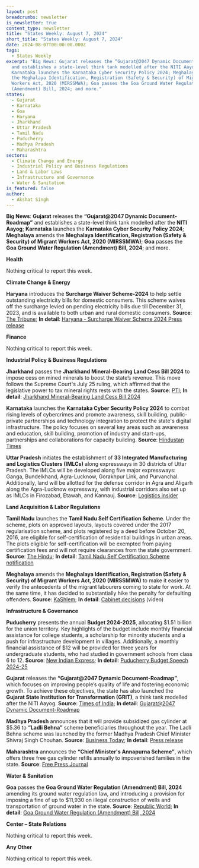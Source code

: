 ```yaml
---
layout: post
breadcrumbs: newsletter
is_newsletter: true
content_type: newsletter
title: "States Weekly: August 7, 2024"
short_title: "States Weekly: August 7, 2024"
date: 2024-08-07T00:00:00.000Z
tags:
  - States Weekly
excerpt: "Big News: Gujarat releases the “Gujarat@2047 Dynamic Document-Roadmap”
  and establishes a state-level think tank modelled after the NITI Aayog;
  Karnataka launches the Karnataka Cyber Security Policy 2024; Meghalaya amends
  the Meghalaya Identification, Registration (Safety & Security) of Migrant
  Workers Act, 2020 (MIRSSMWA); Goa passes the Goa Ground Water Regulation
  (Amendment) Bill, 2024; and more."
states:
  - Gujarat
  - Karnataka
  - Goa
  - Haryana
  - Jharkhand
  - Uttar Pradesh
  - Tamil Nadu
  - Puducherry
  - Madhya Pradesh
  - Maharashtra
sectors:
  - Climate Change and Energy
  - Industrial Policy and Business Regulations
  - Land & Labor Laws
  - Infrastructure and Governance
  - Water & Sanitation
is_featured: false
author:
  - Akshat Singh
---
```

**Big News**: **Gujarat** releases the **“Gujarat@2047 Dynamic Document-Roadmap”** and establishes a state-level think tank modelled after the **NITI Aayog**; **Karnataka** launches the **Karnataka Cyber Security Policy 2024**; **Meghalaya** amends the **Meghalaya Identification, Registration (Safety & Security) of Migrant Workers Act, 2020 (MIRSSMWA)**; **Goa** passes the **Goa Ground Water Regulation (Amendment) Bill, 2024**; and more.


**Health**

Nothing critical to report this week.

**Climate Change & Energy**

**Haryana** introduces the **Surcharge Waiver Scheme-2024** to help settle outstanding electricity bills for domestic consumers. This scheme waives off the surcharge levied on pending electricity bills due till December 31, 2023, and is available to both urban and rural domestic consumers. **Source**: [The Tribune](https://www.tribuneindia.com/news/haryana/power-surcharge-waiver-scheme-launched/); **In detail**: [Haryana - Surcharge Waiver Scheme 2024 Press release](https://acrobat.adobe.com/id/urn:aaid:sc:VA6C2:9f1111bc-928f-4a7c-a236-fda58da4b911)

**Finance**

Nothing critical to report this week.

**Industrial Policy & Business Regulations**  

**Jharkhand** passes the **Jharkhand Mineral-Bearing Land Cess Bill 2024** to impose cess on mined minerals to boost the state’s revenue. This move follows the Supreme Court's July 25 ruling, which affirmed that the legislative power to tax mineral rights rests with the states. **Source**: [PTI](https://www.ptinews.com/story/national/jharkhand-assembly-passes-bill-to-levy-cess-on-mined-minerals/1706262); **In detail**: [Jharkhand Mineral-Bearing Land Cess Bill 2024](https://acrobat.adobe.com/id/urn:aaid:sc:VA6C2:6675bd16-7306-4d9f-9f04-81b7e113f264)

**Karnataka** launches the **Karnataka Cyber Security Policy 2024** to combat rising levels of cybercrimes and promote awareness, skill building, public-private partnerships and technology integration to protect the state's digital infrastructure. The policy focuses on several key areas such as awareness and education, skill building, promotion of industry and start-ups, partnerships and collaborations for capacity building. **Source**: [Hindustan Times](https://www.hindustantimes.com/cities/bengaluru-news/karnataka-govt-launches-new-cyber-security-policy-amid-frequent-scams-101722598078117.html)

**Uttar Pradesh** initiates the establishment of **33 Integrated Manufacturing and Logistics Clusters (IMLCs)** along expressways in 30 districts of Uttar Pradesh. The IMLCs will be developed along five major expressways: Ganga, Bundelkhand, Agra-Lucknow, Gorakhpur Link, and Purvanchal. Additionally, land will be allotted for the defense corridor in Agra and Aligarh along the Agra-Lucknow expressway, with industrial corridors also set up as IMLCs in Firozabad, Etawah, and Kannauj. **Source**: [Logistics insider](https://www.logisticsinsider.in/uttar-pradesh-to-establish-33-integrated-manufacturing-and-logistics-clusters-across-30-districts/)

**Land Acquisition & Labor Regulations**  

**Tamil Nadu** launches the **Tamil Nadu Self Certification Scheme**. Under the scheme, plots on approved layouts, layouts covered under the 2017 regularisation scheme, and plots registered by a deed before October 20, 2016, are eligible for self-certification of residential buildings in urban areas. The plots eligible for self-certification will be exempted from paying certification fees and will not require clearances from the state government. **Source**: [The Hindu](https://www.thehindu.com/news/national/tamil-nadu/tamil-nadu-government-comes-out-with-rules-for-residential-building-self-certification/article68473658.ece); **In detail**: [Tamil Nadu Self Certification Scheme notification](https://acrobat.adobe.com/id/urn:aaid:sc:VA6C2:acea84cc-379c-4ec0-8fe9-6af96bd2d7a9)

**Meghalaya** amends the **Meghalaya Identification, Registration (Safety & Security) of Migrant Workers Act, 2020 (MIRSSMWA)** to make it easier to verify the antecedents of the migrant labourers coming to state for work. At the same time, it has decided to substantially hike the penalty for defaulting offenders. **Source**: [KaShlem](https://kashlem.com/meghalaya-tightens-rules-for-migrant-workers-to-enforce-heavier-penalties-verify-antecedents/); **In detail**: [Cabinet decisions](https://www.youtube.com/watch?v=_2JALeLZ3Mw) (video)

**Infrastructure & Governance**

**Puducherry** presents the annual **Budget 2024-2025**, allocating $1.51 billion for the union territory. Key highlights of the budget include monthly financial assistance for college students, a scholarship for minority students and a push for infrastructure development in villages. Additionally, a monthly financial assistance of $12 will be provided for three years for undergraduate students, who had studied in government schools from class 6 to 12. **Source**: [New Indian Express](https://www.newindianexpress.com/states/tamil-nadu/2024/Aug/03/pondicherry-cm-presents-rs-12700-crore-budget-with-focus-on-infrastructure-education); **In detail**: [Puducherry Budget Speech 2024-25](https://acrobat.adobe.com/id/urn:aaid:sc:VA6C2:4d8ec060-fed9-4634-979e-f3765ac6a8e2)

**Gujarat** releases the **“Gujarat@2047 Dynamic Document-Roadmap”**, which focuses on improving people’s quality of life and fostering economic growth. To achieve these objectives, the state has also launched the **Gujarat State Institution for Transformation (GRIT)**, a think tank modelled after the NITI Aayog. **Source**: [Times of India](https://timesofindia.indiatimes.com/city/ahmedabad/gujarat-cm-presents-grit-at-niti-meeting/articleshow/112072077.cms); **In detail**: [Gujarat@2047 Dynamic Document-Roadmap](https://acrobat.adobe.com/id/urn:aaid:sc:VA6C2:eca4707c-2f20-4a9a-93eb-f8cb2ac4b005)

**Madhya Pradesh** announces that it will provide subsidized gas cylinder at $5.36 to **“Ladli Behna”** scheme beneficiaries throughout the year. The Ladli Behna scheme was launched by the former Madhya Pradesh Chief Minister Shivraj Singh Chouhan. **Source**: [Business Today](https://www.businesstoday.in/india/story/madhya-pradesh-govts-big-announcement-gas-cylinder-at-rs-450-to-ladli-behna-beneficiaries-439429-2024-07-30); **In detail**: [Press release](https://acrobat.adobe.com/id/urn:aaid:sc:VA6C2:a0c134cd-e9ea-4e69-be81-ac3463464189)

**Maharashtra** announces the **“Chief Minister's Annapurna Scheme”**, which offers three free gas cylinder refills annually to impoverished families in the state. **Source**: [Free Press Journal](https://www.freepressjournal.in/mumbai/maharashtra-govt-launches-chief-ministers-annapurna-scheme-providing-3-free-gas-cylinder-refills-annually-for-impoverished-families)

**Water & Sanitation**

**Goa** passes the **Goa Ground Water Regulation (Amendment) Bill, 2024** amending its ground water regulation law, and introducing a provision for imposing a fine of up to $11,930 on illegal construction of wells and transportation of ground water in the state. **Source**: [Republic World](https://www.republicworld.com/india/goa-passes-bill-to-protect-groundwater-proposes-fine-upto-rs-10-lakh-against-offenders); **In detail**: [Goa Ground Water Regulation (Amendment) Bill, 2024](https://acrobat.adobe.com/id/urn:aaid:sc:VA6C2:475372ca-e34d-4f9c-86f2-2cd09f3377ec)

**Center – State Relations**

Nothing critical to report this week.

**Any Other**

Nothing critical to report this week.
